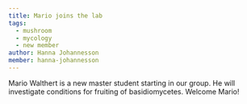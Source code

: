 ```yaml
---
title: Mario joins the lab
tags:
  - mushroom
  - mycology
  - new member
author: Hanna Johannesson
member: hanna-johannesson
---
```


Mario Walthert is a new master student starting in our group. He will investigate conditions for fruiting of basidiomycetes. Welcome Mario!